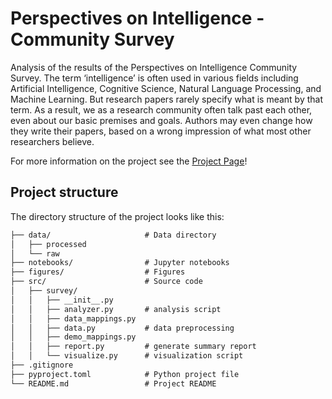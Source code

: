 # Perspectives on Intelligence - Community Survey

Analysis of the results of the Perspectives on Intelligence Community Survey. The term ‘intelligence’ is often used in various fields including Artificial Intelligence, Cognitive Science, Natural Language Processing, and Machine Learning. But research papers rarely specify what is meant by that term. As a result, we as a research community often talk past each other, even about our basic premises and goals. Authors may even change how they write their papers, based on a wrong impression of what most other researchers believe.

For more information on the project see the [Project Page](https://bertramhojer.github.io/projects/intelligence-survey/)!

## Project structure

The directory structure of the project looks like this:
```txt
├── data/                     # Data directory
│   ├── processed
│   └── raw
├── notebooks/                # Jupyter notebooks
├── figures/                  # Figures
├── src/                      # Source code
│   ├── survey/
│   │   ├── __init__.py
│   │   ├── analyzer.py       # analysis script
│   │   ├── data_mappings.py
│   │   ├── data.py           # data preprocessing
│   │   ├── demo_mappings.py
│   │   ├── report.py         # generate summary report
│   │   └── visualize.py      # visualization script
├── .gitignore
├── pyproject.toml            # Python project file
└── README.md                 # Project README
```
